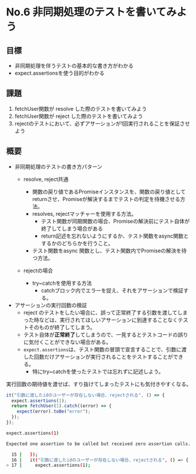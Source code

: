 # No.6 非同期処理のテストを書いてみよう

## 目標
- 非同期処理を伴うテストの基本的な書き方がわかる
- expect.assertionsを使う目的がわかる

## 課題
1. fetchUser関数が resolve した際のテストを書いてみよう
2. fetchUser関数が reject した際のテストを書いてみよう
3. rejectのテストにおいて、必ずアサーションが1回実行されることを保証させよう

## 概要
- 非同期処理のテストの書き方パターン
  - resolve, reject共通
    - 関数の戻り値であるPromiseインスタンスを、関数の戻り値としてreturnさせ、Promiseが解決するまでテストの判定を待機させる方法。
    - resolves, rejectマッチャーを使用する方法。
      - テスト関数が同期関数の場合、Promiseの解決前にテスト自体が終了してしまう場合がある
      - return記述を忘れないようにするか、テスト関数をasync関数とするかのどちらかを行うこと。
    - テスト関数をasync 関数とし、テスト関数内でPromiseの解決を待つ方法。

  - rejectの場合
    - try~catchを使用する方法
      - catchブロック内でエラーを捉え、それをアサーションで検証する。
- アサーションの実行回数の検証
  - reject のテストをしたい場合に、誤って正常終了する引数を渡してしまった時などは、実行されてほしいアサーションに到達することなくテストそのものが終了してしまう。
  - テスト自体が**正常終了**してしまうので、一見するとテストコードの誤りに気付くことができない場合がある。
  - `expect.assertions`は、テスト関数の冒頭で宣言することで、引数に渡した回数だけアサーションが実行されることをテストすることができる。
    - 特にtry~catchを使ったテストでは忘れずに記述しよう。


実行回数の期待値を渡せば、すり抜けてしまったテストにも気付きやすくなる。
```typescript
it("引数に渡したidのユーザーが存在しない場合、rejectされる", () => {
  expect.assertions(1);
  return fetchUser(1).catch((error) => {
    expect(error).toBe("error");
  });
});
```
```bash
expect.assertions(1)

Expected one assertion to be called but received zero assertion calls.

  15 |   });
  16 |   it("引数に渡したidのユーザーが存在しない場合、rejectされる", () => {
> 17 |     expect.assertions(1);
```

